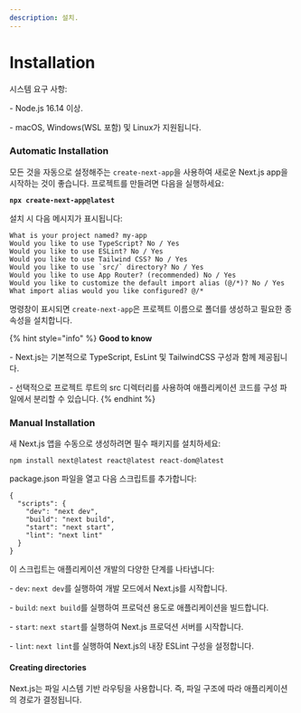 ```yaml
---
description: 설치.
---
```


# Installation

시스템 요구 사항:

\- Node.js 16.14 이상.

\- macOS, Windows(WSL 포함) 및 Linux가 지원됩니다.



### Automatic Installation <a href="#automatic-installation" id="automatic-installation"></a>

모든 것을 자동으로 설정해주는 `create-next-app`을 사용하여 새로운 Next.js app을 시작하는 것이 좋습니다. 프로젝트를 만들려면 다음을 실행하세요:

<pre><code><strong>npx create-next-app@latest
</strong></code></pre>

설치 시 다음 메시지가 표시됩니다:

```
What is your project named? my-app
Would you like to use TypeScript? No / Yes
Would you like to use ESLint? No / Yes
Would you like to use Tailwind CSS? No / Yes
Would you like to use `src/` directory? No / Yes
Would you like to use App Router? (recommended) No / Yes
Would you like to customize the default import alias (@/*)? No / Yes
What import alias would you like configured? @/*
```

명령창이 표시되면 `create-next-app`은 프로젝트 이름으로 폴더를 생성하고 필요한 종속성을 설치합니다.

{% hint style="info" %}
**Good to know**

\- Next.js는 기본적으로 TypeScript, EsLint 및 TailwindCSS 구성과 함께 제공됩니다.

\- 선택적으로 프로젝트 루트의 src 디렉터리를 사용하여 애플리케이션 코드를 구성 파일에서 분리할 수 있습니다.
{% endhint %}

### Manual Installation <a href="#manual-installation" id="manual-installation"></a>

새 Next.js 앱을 수동으로 생성하려면 필수 패키지를 설치하세요:

```
npm install next@latest react@latest react-dom@latest
```

package.json 파일을 열고 다음 스크립트를 추가합니다:

```
{
  "scripts": {
    "dev": "next dev",
    "build": "next build",
    "start": "next start",
    "lint": "next lint"
  }
}
```

이 스크립트는 애플리케이션 개발의 다양한 단계를 나타냅니다:

\- `dev`: `next dev`를 실행하여 개발 모드에서 Next.js를 시작합니다.

\- `build`: `next build`를 실행하여 프로덕션 용도로 애플리케이션을  빌드합니다.

\- `start`: `next start`를 실행하여 Next.js 프로덕션 서버를 시작합니다.

\- `lint`: `next lint`를 실행하여 Next.js의 내장 ESLint 구성을 설정합니다.



#### Creating directories

Next.js는 파일 시스템 기반 라우팅을 사용합니다. 즉, 파일 구조에 따라 애플리케이션의 경로가 결정됩니다.

